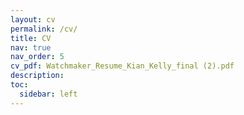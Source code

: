 ```yaml
---
layout: cv
permalink: /cv/
title: CV
nav: true
nav_order: 5
cv_pdf: Watchmaker_Resume_Kian_Kelly_final (2).pdf
description:
toc:
  sidebar: left
---
```

